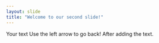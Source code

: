 ```yaml
---
layout: slide
title: "Welcome to our second slide!"
---
```

Your text
Use the left arrow to go back!
After adding the text.
